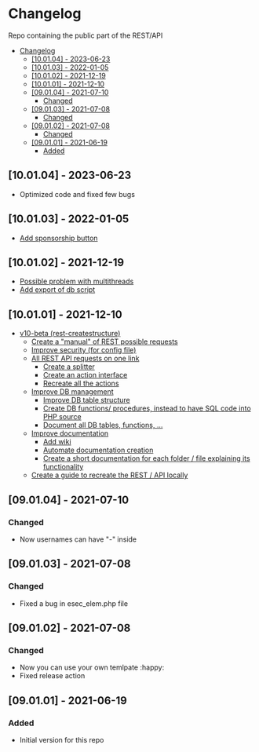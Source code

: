 # Changelog
Repo containing the public part of the REST/API

- [Changelog](#changelog)
  - [\[10.01.04\] - 2023-06-23](#100104---2023-06-23)
  - [\[10.01.03\] - 2022-01-05](#100103---2022-01-05)
  - [\[10.01.02\] - 2021-12-19](#100102---2021-12-19)
  - [\[10.01.01\] - 2021-12-10](#100101---2021-12-10)
  - [\[09.01.04\] - 2021-07-10](#090104---2021-07-10)
    - [Changed](#changed)
  - [\[09.01.03\] - 2021-07-08](#090103---2021-07-08)
    - [Changed](#changed-1)
  - [\[09.01.02\] - 2021-07-08](#090102---2021-07-08)
    - [Changed](#changed-2)
  - [\[09.01.01\] - 2021-06-19](#090101---2021-06-19)
    - [Added](#added)

## [10.01.04] - 2023-06-23
- Optimized code and fixed few bugs

## [10.01.03] - 2022-01-05
- [Add sponsorship button](https://github.com/createstructure/createstructure.github.io/issues/36)

## [10.01.02] - 2021-12-19
- [Possible problem with multithreads](https://github.com/createstructure/rest-createstructure/issues/19)
- [Add export of db script](https://github.com/createstructure/rest-createstructure/issues/20)

## [10.01.01] - 2021-12-10
- [v10-beta (rest-createstructure)](https://github.com/createstructure/rest-createstructure/issues/2)
  - [Create a "manual" of REST possible requests](https://github.com/createstructure/rest-createstructure/issues/3)
  - [Improve security (for config file)](https://github.com/createstructure/rest-createstructure/issues/4)
  - [All REST API requests on one link](https://github.com/createstructure/rest-createstructure/issues/5)
    - [Create a splitter](https://github.com/createstructure/rest-createstructure/issues/9)
    - [Create an action interface](https://github.com/createstructure/rest-createstructure/issues/8)
    - [Recreate all the actions](https://github.com/createstructure/rest-createstructure/issues/10)
  - [Improve DB management](https://github.com/createstructure/rest-createstructure/issues/6)
    - [Improve DB table structure](https://github.com/createstructure/rest-createstructure/issues/11)
    - [Create DB functions/ procedures, instead to have SQL code into PHP source](https://github.com/createstructure/rest-createstructure/issues/12)
    - [Document all DB tables, functions, ...](https://github.com/createstructure/rest-createstructure/issues/17)
  - [Improve documentation](https://github.com/createstructure/rest-createstructure/issues/7)
    - [Add wiki](https://github.com/createstructure/rest-createstructure/issues/13)
    - [Automate documentation creation](https://github.com/createstructure/rest-createstructure/issues/14)
    - [Create a short documentation for each folder / file explaining its functionality](https://github.com/createstructure/rest-createstructure/issues/15)
  - [Create a guide to recreate the REST / API locally](https://github.com/createstructure/rest-createstructure/issues/16)

## [09.01.04] - 2021-07-10
### Changed
- Now usernames can have "-" inside 

## [09.01.03] - 2021-07-08
### Changed
- Fixed a bug in esec_elem.php file

## [09.01.02] - 2021-07-08
### Changed
- Now you can use your own temlpate :happy:
- Fixed release action

## [09.01.01] - 2021-06-19
### Added
- Initial version for this repo
